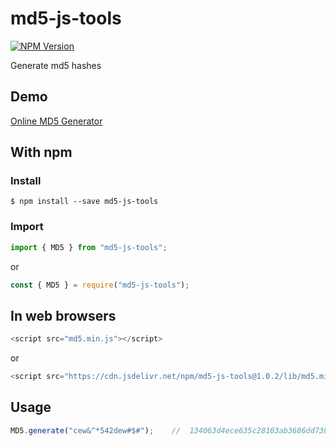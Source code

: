 md5-js-tools
=========

[![NPM Version](http://img.shields.io/npm/v/md5-js-tools.svg?style=flat)](https://www.npmjs.com/package/md5-js-tools)

Generate md5 hashes

## Demo

[Online MD5 Generator](https://www.olrix.net/tools/md5-generator/)

## With npm

### Install

```shell
$ npm install --save md5-js-tools
```

### Import

```javascript
import { MD5 } from "md5-js-tools";
```

or

```javascript
const { MD5 } = require("md5-js-tools");
```

## In web browsers 

```javascript
<script src="md5.min.js"></script>
```

or

```javascript
<script src="https://cdn.jsdelivr.net/npm/md5-js-tools@1.0.2/lib/md5.min.js"></script>
```

## Usage

```javascript
MD5.generate("cew&^*542dew#$#");    //  134063d4ece635c28103ab3686dd738b
```